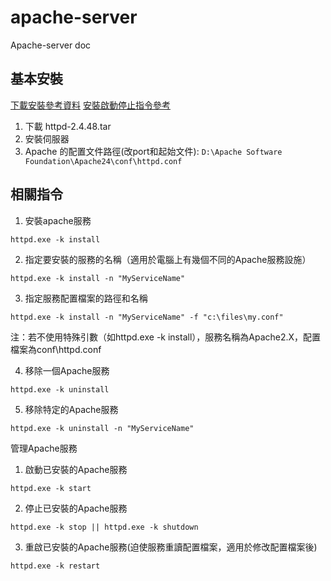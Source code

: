 # apache-server
Apache-server doc

## 基本安裝

[下載安裝參考資料](https://dotblogs.com.tw/raylee/2019/03/06/181317)
[安裝啟動停止指令參考](https://codertw.com/%E4%BC%BA%E6%9C%8D%E5%99%A8/379261/)

1. 下載 httpd-2.4.48.tar
2. 安裝伺服器
3. Apache 的配置文件路徑(改port和起始文件): `D:\Apache Software Foundation\Apache24\conf\httpd.conf`

## 相關指令

1) 安裝apache服務

`httpd.exe -k install`

2) 指定要安裝的服務的名稱（適用於電腦上有幾個不同的Apache服務設施）

`httpd.exe -k install -n "MyServiceName"`

3) 指定服務配置檔案的路徑和名稱

`httpd.exe -k install -n "MyServiceName" -f "c:\files\my.conf"`

注：若不使用特殊引數（如httpd.exe -k install），服務名稱為Apache2.X，配置檔案為conf\httpd.conf

4) 移除一個Apache服務

`httpd.exe -k uninstall`

5) 移除特定的Apache服務

`httpd.exe -k uninstall -n "MyServiceName"`

管理Apache服務

1) 啟動已安裝的Apache服務

`httpd.exe -k start`

2) 停止已安裝的Apache服務

`httpd.exe -k stop || httpd.exe -k shutdown`

3) 重啟已安裝的Apache服務(迫使服務重讀配置檔案，適用於修改配置檔案後)

`httpd.exe -k restart`
